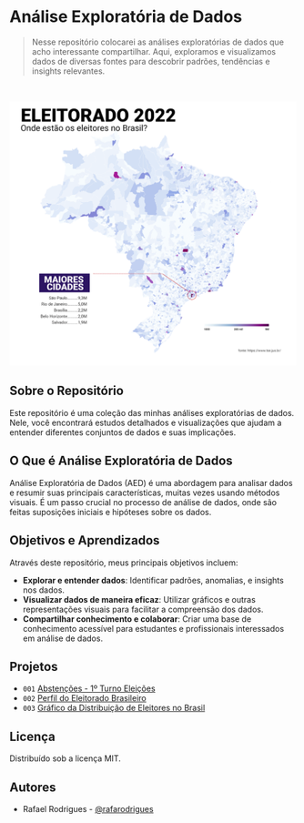# Análise Exploratória de Dados

>  Nesse repositório colocarei as análises exploratórias de dados que acho interessante compartilhar. Aqui, exploramos e visualizamos dados de diversas fontes para descobrir padrões, tendências e insights relevantes.

</br> <div align="center"> <img src="https://github.com/rafarodrigues/Analises-Exploratorias-de-Dados/blob/main/03.%20Gr%C3%A1fico%20da%20distribui%C3%A7%C3%A3o%20de%20eleitores%20no%20Brasil/img/img_EXP2.png?raw=true" width="700"> </div>

## Sobre o Repositório

Este repositório é uma coleção das minhas análises exploratórias de dados. Nele, você encontrará estudos detalhados e visualizações que ajudam a entender diferentes conjuntos de dados e suas implicações.

## O Que é Análise Exploratória de Dados

Análise Exploratória de Dados (AED) é uma abordagem para analisar dados e resumir suas principais características, muitas vezes usando métodos visuais. É um passo crucial no processo de análise de dados, onde são feitas suposições iniciais e hipóteses sobre os dados.

## Objetivos e Aprendizados

Através deste repositório, meus principais objetivos incluem:

- **Explorar e entender dados**: Identificar padrões, anomalias, e insights nos dados.
- **Visualizar dados de maneira eficaz**: Utilizar gráficos e outras representações visuais para facilitar a compreensão dos dados.
- **Compartilhar conhecimento e colaborar**: Criar uma base de conhecimento acessível para estudantes e profissionais interessados em análise de dados.

## Projetos

- `001` <a href="https://github.com/rafarodrigues/analise-exploratoria-dados/tree/main/Abstencoes-1Turno-Eleicoes" target="_blank">Abstenções - 1º Turno Eleições</a>
- `002` <a href="https://github.com/rafarodrigues/analise-exploratoria-dados/tree/main/Perfil-Eleitorado-Brasileiro" target="_blank">Perfil do Eleitorado Brasileiro</a>
- `003` <a href="https://github.com/rafarodrigues/analise-exploratoria-dados/tree/main/Grafico-Distribuicao-Eleitores-Brasil" target="_blank">Gráfico da Distribuição de Eleitores no Brasil</a>

## Licença

Distribuído sob a licença MIT.

## Autores

- Rafael Rodrigues - [@rafarodrigues](https://github.com/rafarodrigues)